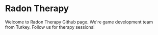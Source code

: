 # Radon Therapy

Welcome to Radon Therapy Github page. We're game development team from Turkey. Follow us for therapy sessions!

